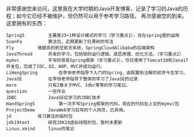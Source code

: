 非常感谢您来访问，这里我在大学时期的Java开发博客，记录了学习的Java的历程；如今它已经不被维护，但仍然可以用于参考学习路径。
再次感谢您的到来。
这里拥有的东西：

	Spring5			主要是23+1种设计模式的学习（学习重点1），及在spring里的运用
	SuanFa			算法包，近期更新了红黑树的写法
	Fly			微服务的航空航天系统，SpringCloudAlibaba的后端架构
	JavaThread		并发的学习，包括锁的运行逻辑、底层原理、优化方法。（学习重点2）
	mymvc			手写的简易Spring框架（学习重点3），仅仅使用了Tomcat10和Java17开发包，完成了IOC、DI、AOP、MVC并成功运行。
	LiHengSpring		在李恒老师指导下入门的Spring，由配置到注解的前世今生学习。
	JavaSE		 	在李恒老师指导下整体的学习了JavaSE的记录
	more			只有2章关于MVC、Jdbc等等的学习笔记。
	question	 	一些作业	
	JDBC			JavaSE后学习的JDBC技术
	HandSpring5 		第一次手写Spring框架的代码，现在的代码在上文的mymvc包
	ProjectDeme		JavaWeb学习后写的个人网页，已弃用。
	jd			练习算法的临时包
	jdk19text	 	研究JDK19虚拟线程的包，暂时未更新
	Linux.xmind		linux的笔记
